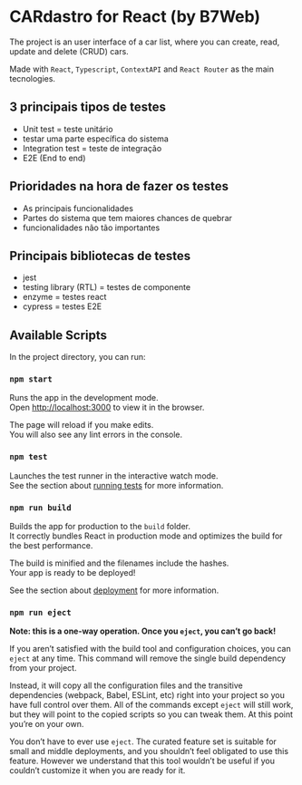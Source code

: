 # CARdastro for React (by B7Web)

The project is an user interface of a car list, where you can create, read, update and delete (CRUD) cars.

Made with `React`, `Typescript`, `ContextAPI` and `React Router` as the main tecnologies.

## 3 principais tipos de testes

- Unit test = teste unitário
 - testar uma parte específica do sistema
- Integration test = teste de integração
- E2E (End to end) 

## Prioridades na hora de fazer os testes

- As principais funcionalidades
- Partes do sistema que tem maiores chances de quebrar
- funcionalidades não tão importantes

## Principais bibliotecas de testes

- jest
- testing library (RTL) = testes de componente
- enzyme = testes react
- cypress = testes E2E

## Available Scripts

In the project directory, you can run:

### `npm start`

Runs the app in the development mode.\
Open [http://localhost:3000](http://localhost:3000) to view it in the browser.

The page will reload if you make edits.\
You will also see any lint errors in the console.

### `npm test`

Launches the test runner in the interactive watch mode.\
See the section about [running tests](https://facebook.github.io/create-react-app/docs/running-tests) for more information.

### `npm run build`

Builds the app for production to the `build` folder.\
It correctly bundles React in production mode and optimizes the build for the best performance.

The build is minified and the filenames include the hashes.\
Your app is ready to be deployed!

See the section about [deployment](https://facebook.github.io/create-react-app/docs/deployment) for more information.

### `npm run eject`

**Note: this is a one-way operation. Once you `eject`, you can’t go back!**

If you aren’t satisfied with the build tool and configuration choices, you can `eject` at any time. This command will remove the single build dependency from your project.

Instead, it will copy all the configuration files and the transitive dependencies (webpack, Babel, ESLint, etc) right into your project so you have full control over them. All of the commands except `eject` will still work, but they will point to the copied scripts so you can tweak them. At this point you’re on your own.

You don’t have to ever use `eject`. The curated feature set is suitable for small and middle deployments, and you shouldn’t feel obligated to use this feature. However we understand that this tool wouldn’t be useful if you couldn’t customize it when you are ready for it.